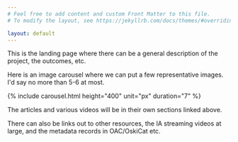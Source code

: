 ```yaml
---
# Feel free to add content and custom Front Matter to this file.
# To modify the layout, see https://jekyllrb.com/docs/themes/#overriding-theme-defaults

layout: default
---
```


This is the landing page where there can be a general description of the project, the outcomes, etc.

<!-- <img src="{{ site.baseurl }}/assets/images/ar.gif"> -->
<!-- ffmpeg -f image2 -framerate 1 -pattern_type glob -i "ar_*.png" -vf scale=600x450 ar.gif -->

Here is an image carousel where we can put a few representative images. I'd say no more than 5-6 at most.

<!-- <div class="flex-row"> -->
<div class="mx-auto">
{% include carousel.html height="400" unit="px" duration="7" %}
<!-- </div> -->
</div>

The articles and various videos will be in their own sections linked above.

There can also be links out to other resources, the IA streaming videos at large, and the metadata records in OAC/OskiCat etc.

